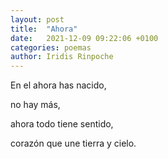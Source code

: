 ```yaml
---
layout: post
title:  "Ahora"
date:   2021-12-09 09:22:06 +0100
categories: poemas
author: Iridis Rinpoche
---
```


En el ahora has nacido,

no hay más,

ahora todo tiene sentido,

corazón que une tierra y cielo.
